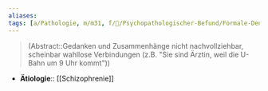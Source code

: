 ```yaml
---
aliases: 
tags: [a/Pathologie, m/m31, f/💭/Psychopathologischer-Befund/Formale-Denkstörung]
---
```

> (Abstract::Gedanken und Zusammenhänge nicht nachvollziehbar, scheinbar wahllose Verbindungen (z.B. "Sie sind Ärztin, weil die U-Bahn um 9 Uhr kommt"))
- **Ätiologie**:: [[Schizophrenie]]